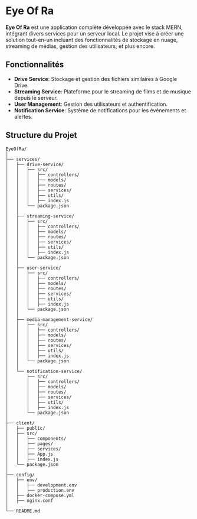 # Eye Of Ra

**Eye Of Ra** est une application complète développée avec le stack MERN, intégrant divers services pour un serveur local. Le projet vise à créer une solution tout-en-un incluant des fonctionnalités de stockage en nuage, streaming de médias, gestion des utilisateurs, et plus encore.

## Fonctionnalités

- **Drive Service**: Stockage et gestion des fichiers similaires à Google Drive.
- **Streaming Service**: Plateforme pour le streaming de films et de musique depuis le serveur.
- **User Management**: Gestion des utilisateurs et authentification.
- **Notification Service**: Système de notifications pour les événements et alertes.

## Structure du Projet

```plaintext
EyeOfRa/
│
├── services/
│   ├── drive-service/
│   │   ├── src/
│   │   │   ├── controllers/
│   │   │   ├── models/
│   │   │   ├── routes/
│   │   │   ├── services/
│   │   │   ├── utils/
│   │   │   ├── index.js
│   │   └── package.json
│   │
│   ├── streaming-service/
│   │   ├── src/
│   │   │   ├── controllers/
│   │   │   ├── models/
│   │   │   ├── routes/
│   │   │   ├── services/
│   │   │   ├── utils/
│   │   │   ├── index.js
│   │   └── package.json
│   │
│   ├── user-service/
│   │   ├── src/
│   │   │   ├── controllers/
│   │   │   ├── models/
│   │   │   ├── routes/
│   │   │   ├── services/
│   │   │   ├── utils/
│   │   │   ├── index.js
│   │   └── package.json
│   │
│   ├── media-management-service/
│   │   ├── src/
│   │   │   ├── controllers/
│   │   │   ├── models/
│   │   │   ├── routes/
│   │   │   ├── services/
│   │   │   ├── utils/
│   │   │   ├── index.js
│   │   └── package.json
│   │
│   └── notification-service/
│       ├── src/
│       │   ├── controllers/
│       │   ├── models/
│       │   ├── routes/
│       │   ├── services/
│       │   ├── utils/
│       │   ├── index.js
│       └── package.json
│
├── client/
│   ├── public/
│   ├── src/
│   │   ├── components/
│   │   ├── pages/
│   │   ├── services/
│   │   ├── App.js
│   │   ├── index.js
│   └── package.json
│
├── config/
│   ├── env/
│   │   ├── development.env
│   │   ├── production.env
│   ├── docker-compose.yml
│   ├── nginx.conf
│
└── README.md
```
